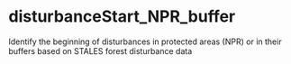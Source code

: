 # disturbanceStart_NPR_buffer
Identify the beginning of disturbances in protected areas (NPR) or in their buffers based on STALES forest disturbance data
